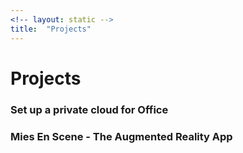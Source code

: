 ```yaml
---
<!-- layout: static -->
title:  "Projects"
---
```


# Projects

### Set up a private cloud for Office 

### Mies En Scene - The Augmented Reality App